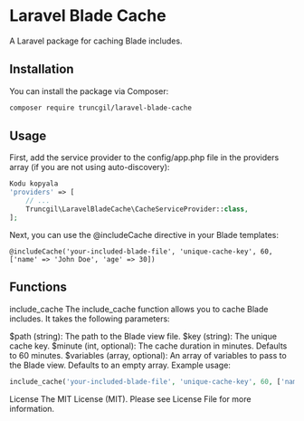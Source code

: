 # Laravel Blade Cache

A Laravel package for caching Blade includes.

## Installation

You can install the package via Composer:

```bash
composer require truncgil/laravel-blade-cache
```
## Usage
First, add the service provider to the config/app.php file in the providers array (if you are not using auto-discovery):

```php
Kodu kopyala
'providers' => [
    // ...
    Truncgil\LaravelBladeCache\CacheServiceProvider::class,
];
```

Next, you can use the @includeCache directive in your Blade templates:

```blade
@includeCache('your-included-blade-file', 'unique-cache-key', 60, ['name' => 'John Doe', 'age' => 30])
```
## Functions
include_cache
The include_cache function allows you to cache Blade includes. It takes the following parameters:

$path (string): The path to the Blade view file.
$key (string): The unique cache key.
$minute (int, optional): The cache duration in minutes. Defaults to 60 minutes.
$variables (array, optional): An array of variables to pass to the Blade view. Defaults to an empty array.
Example usage:

```php
include_cache('your-included-blade-file', 'unique-cache-key', 60, ['name' => 'John Doe', 'age' => 30]);
```

License
The MIT License (MIT). Please see License File for more information.